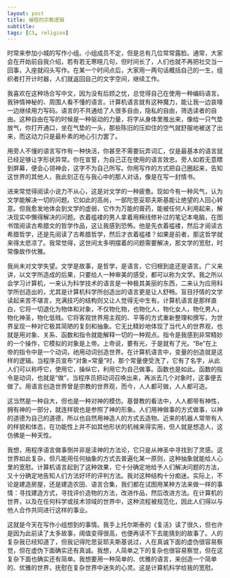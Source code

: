 ```yaml
---
layout: post
title: 编程的宗教逻辑
subtitle: 
tags: [CS, religion]
---
```

时常来参加小城的写作小组。小组成员不定，但是总有几位常常露脸。通常，大家会在开始前自我介绍，若有若无寒暄几句，但时间长了，人们也就不再把社交当一回事，入座就闷头写作。在某一个时间点后，大家用一两句话概括自己的一生，组织者打开计时器，人们就返回自己的文字空间，继续工作。

我喜欢在这种场合写中文，因为没有后顾之忧，总觉得自己在使用一种编码语言。我钟情神秘的、周围人看不懂的语言。计算机语言就有这种魔力，能让我一边哀嚎一边继续用力写码。语言的不共通给了人很多自由，隐私的自由，筛选读者的自由。这种自由在写的时候是一种驱动的力量，将字从身体里推出来，像给一只气垫放气，你打开通口，坐在气垫的一头，那些陈旧的压抑住的空气就舒服地被送了出来，而这动力只是最朴素的地心引力罢了。

用旁人不懂的语言写作有一种快活，你甚至不需要玩弄词汇，仅是最基本的语言就已经足够让字形状异常。你在宣誓，为自己正在使用的语言效忠。旁人如若无意瞟到屏幕，便会心领神会，这字不为自己所写。你用写作的方式把自己圈起来，告知这世界的其他人，我此刻正在与我心中的那人对话，像是在写一封情书。

进来常觉得阅读小说力不从心，这是对文学的一种疲惫。现如今有一种风气，认为文学能解决一切的问题。它如此的高尚，一部陀思妥耶夫斯基能让绝望的人回心转意。但我愈发地体会到文学的虚弱，它作为万能的膏药，能被任何人利用起来，解决现实中懒得解决的问题。衣着褴褛的男人拿着用棉线修补过的笔记本电脑，在图书馆阅读古希腊文的哲学作品，这让我感到恐怖。他是先衣着褴褛，然后才阅读古希腊哲学，还是先阅读了古希腊哲学，然后才衣着褴褛？如果是前者，那这哲学就来得太悲凉了。我常觉得，这世间太多明摆着的问题需要解决，那文学的宽慰，时常像故作优雅。

我尚未对文学失望。文学是故事，是哲学，是语言，它归根到底还是语言。广义来讲，以文字所造成的后果，只要给人一种审美的感受，都可以称为文学。我之所以会学习计算机，一来认为科学技术的语言是一种极其美丽的东西，二来认为应用科学所创造出的，尤其是计算机科学所创造出的语言更是让人舒畅。盲目抒情的文学读起来苦不堪言，充满技巧的结构则又让人觉得无中生有。计算机语言是那样直白，它将一切退化为物体和对象，不仅物化物，也物化人，物化女人，物化男人，物化神圣，物化低贱。它将客观世界用主观的、平等的方式重新整理和撰写，为世界呈现一种对它极其简陋的复刻和抽象。它无比精妙地体现了当代人的世界观，也就是用对象、关系、函数和指令就能解释一切的一种观点。指令是我感到非常精妙的一个操作，它模拟的对象是上帝。上帝说，要有光，于是就有了光。“Be”在上帝的指令中是一个动词，祂用动词创造世界。在计算机语言中，变量的创造就是这样的逻辑。当程序员宣布“对象=常量”时，那个常量便受洗了，它有了名字，从此人们可以称呼它，使用它，操纵它，利用它为自己做事。函数也是如此。函数的指令是动词，也就是“做”，当程序员把动词召唤出来，再派去几个对象时，这事便去做了。用语言创造世界曾是宗教的世界观，而今，人人都可做，人人都可造。

这当然是一种自大，但也是一种对神的模仿。基督教的看法中，人人都带有神性，拥有神的一部分，就连样貌也是参照了神的形象。人们用神做事的方式做事，以神的道德为自己的道德，所以也自然用神造人的方式去造物。近来的机器人常带有人的样貌和体态，在功能性上并不如其他形状的机械来得实用，但人就是想造人，这仿佛是一种天性。

我想，用程序语言做事倒并非是渎神的方法论，它只是从神圣中寻找到了灵感。这世界如此复杂，但凡能用任何抽象的方式去普遍化某一原则，这种抽象就能给人心里的宽慰。计算机语言起到了这种效果，它十分确定地给予人们解决问题的方法，又十分确定地告知人们方法好坏的评判方法。我对这种结构十分痴迷。实际上，不论是建造房屋，还是建造农田、语言合集，我们都在试图用某种方法来做一样的事情：寻找建造方式，寻找评价造物的方法，改进作品，然后改进方法。在计算机的世界，以及在任何科学或技术领域的世界中，这种流程被规范化，因此人们得以与他人合作共同进行这样的事业。

这就是今天在写作小组想到的事情。我手上托尔斯泰的《复活》读了很久，但也许是因为此前读了太多故事，阈值变得很高，也便再读不下去能猜到的故事了。人的复杂我已经知道了，但我记得陀思妥耶夫斯基说过，人在真诚下面的虚伪很容易察觉，但在虚伪下面确实还有真诚。我想，人简单之下的复杂也很容易察觉，但在这复杂下面也确实还有简单。我想要用一种简单的、优雅的语言，来创造一个简单的、优雅的世界，抚慰在复杂世界中迷失的心灵。这是计算机科学给我的宽慰。